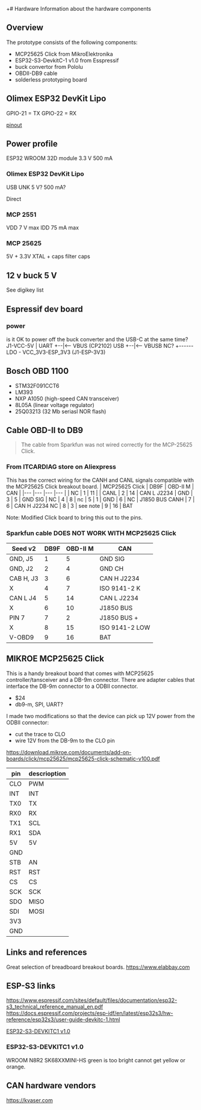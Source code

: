 +# Hardware
Information about the hardware components

## Overview
The prototype consists of the following components:
- MCP25625 Click from MikroElektronika
- ESP32-S3-DevkitC-1 v1.0 from Esspressif
- buck convertor from Pololu
- OBDII-DB9 cable
- solderless prototyping board

## Olimex ESP32 DevKit Lipo

GPIO-21 = TX
GPIO-22 = RX

[pinout](https://www.olimex.com/Products/IoT/ESP32/ESP32-DevKit-LiPo/resources/ESP32-DevKit-Lipo-GPIOs.png)

## Power profile
ESP32 WROOM 32D module
3.3 V 500 mA

### Olimex ESP32 DevKit Lipo
USB
UNK
5 V? 500 mA?

Direct

### MCP 2551
VDD 7 V max
IDD 75 mA max

### MCP 25625
5V + 3.3V
XTAL + caps
filter caps

## 12 v buck 5 V
See digikey list

## Espressif dev board
### power
is it OK to power off the buck converter and the USB-C at the same time?
J1-VCC-5V
     |
UART +--|<-- VBUS (CP2102)
USB  +--|<-- VBUSB NC?
     +------ LDO  - VCC_3V3-ESP_3V3 (J1-ESP-3V3)

## Bosch OBD 1100
- STM32F091CCT6
- LM393
- NXP A1050 (high-speed CAN transceiver)
- 8L05A (linear voltage regulator)
- 25Q03213 (32 Mb seriasl NOR flash)

## Cable OBD-II to DB9
> The cable from Sparkfun was not wired correctly for the MCP-25625 Click.

### From ITCARDIAG store on Aliexpress
This has the correct wiring for the CANH and CANL signals compatible with the MCP25625 Click breakout board.
| MCP25625 Click | DB9F | OBD-II M | CAN |
|--- |--- |--- |--- |
| NC | 1 | 11 | 
| CANL | 2 | 14 | CAN L J2234
| GND | 3 | 5 | GND SIG
| NC | 4 | 8 | 
nc | 5 | 1 | 
GND | 6 | NC | J1850 BUS
CANH | 7 | 6 | CAN H J2234
NC | 8 | 3 | 
see note | 9 | 16 | BAT

Note: Modified Click board to bring this out to the pins.

### Sparkfun cable **DOES NOT WORK WITH MCP25625 Click**
| Seed v2 | DB9F | OBD-II M | CAN |
|--- |--- |--- |--- |
| GND, J5 | 1 | 5 | GND SIG
| GND, J2 | 2 | 4 | GND CH
| CAB H, J3 | 3 | 6 | CAN H J2234
X | 4 | 7 | ISO 9141-2 K
CAN L J4 | 5 | 14 | CAN L J2234
X | 6 | 10 | J1850 BUS
PIN 7 | 7 | 2 | J1850 BUS +
X | 8 | 15 | ISO 9141-2 LOW
V-OBD9 | 9 | 16 | BAT

## MIKROE MCP25625 Click
This is a handy breakout board that comes with MCP25625 controller/tansceiver
and a DB-9m connector.
There are adapter cables that interface the DB-9m connector to a ODBII connector.
- $24
- db9-m, SPI, UART?

I made two modifications so that the device can pick up 12V power from the ODBII connector:
- cut the trace to CLO
- wire 12V from the DB-9m to the CLO pin

https://download.mikroe.com/documents/add-on-boards/click/mcp25625/mcp25625-click-schematic-v100.pdf

| pin | descrioption |
|--- |---
| CLO | PWM | 6 CLKOUT
| INT | INT | 25 INT
| TX0 | TX | 7 TX0RTS
| RX0 | RX | 24 RX0BF
| TX1 | SCL | 8 TX1RTS
| RX1 | SDA | 23 RX1BF
| 5V | 5V | 19 VDDA
| GND
| STB | AN | 15 STBY (via switch)
| RST | RST | 2 RST
| CS | CS | 1 CS
| SCK | SCK | 26 SCK
| SDO | MISO | 28 MISO
| SDI | MOSI | 27 MOSI
| 3V3
| GND

## Links and references
Great selection of breadboard breakout boards.
https://www.elabbay.com

## ESP-S3 links
https://www.espressif.com/sites/default/files/documentation/esp32-s3_technical_reference_manual_en.pdf
https://docs.espressif.com/projects/esp-idf/en/latest/esp32s3/hw-reference/esp32s3/user-guide-devkitc-1.html

[ESP32-S3-DEVKITC1 v1.0](https://docs.espressif.com/projects/esp-idf/en/latest/esp32s3/hw-reference/esp32s3/user-guide-devkitc-1-v1.0.html)

### ESP32-S3-DEVKITC1 v1.0
WROOM N8R2
SK68XXMINI-HS green is too bright cannot get yellow or orange.

## CAN hardware vendors
https://kvaser.com



